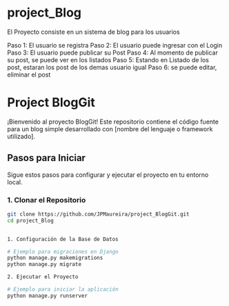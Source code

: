 # project_Blog

El Proyecto consiste en un sistema de blog para los usuarios


Paso 1: El usuario se registra
Paso 2: El usuario puede ingresar con el Login
Paso 3: El usuario puede publicar su Post
Paso 4: Al momento de publicar su post, se puede ver en los listados
Paso 5: Estando en Listado de los post, estaran los post de los demas usuario igual
Paso 6: se puede editar, eliminar el  post

# Project BlogGit

¡Bienvenido al proyecto BlogGit! Este repositorio contiene el código fuente para un blog simple desarrollado con [nombre del lenguaje o framework utilizado].

## Pasos para Iniciar

Sigue estos pasos para configurar y ejecutar el proyecto en tu entorno local.

### 1. Clonar el Repositorio

```bash
git clone https://github.com/JPMaureira/project_BlogGit.git
cd project_Blog


1. Configuración de la Base de Datos

# Ejemplo para migraciones en Django
python manage.py makemigrations
python manage.py migrate

2. Ejecutar el Proyecto

# Ejemplo para iniciar la aplicación
python manage.py runserver
